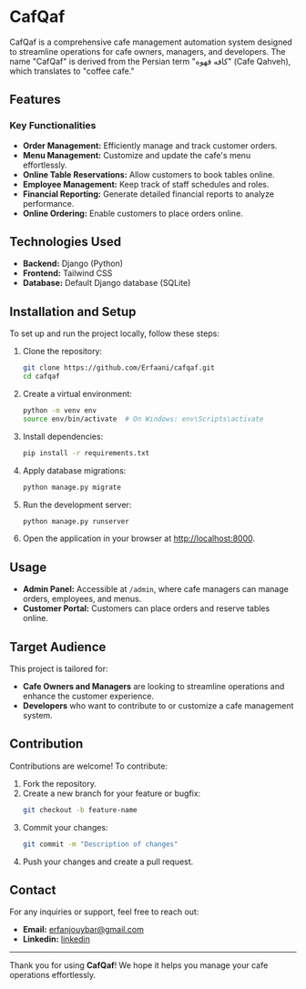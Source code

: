 # CafQaf

CafQaf is a comprehensive cafe management automation system designed to streamline operations for cafe owners, managers, and developers. The name "CafQaf" is derived from the Persian term "کافه قهوه" (Cafe Qahveh), which translates to "coffee cafe."

## Features

### Key Functionalities
- **Order Management:** Efficiently manage and track customer orders.
- **Menu Management:** Customize and update the cafe's menu effortlessly.
- **Online Table Reservations:** Allow customers to book tables online.
- **Employee Management:** Keep track of staff schedules and roles.
- **Financial Reporting:** Generate detailed financial reports to analyze performance.
- **Online Ordering:** Enable customers to place orders online.

## Technologies Used
- **Backend:** Django (Python)
- **Frontend:** Tailwind CSS
- **Database:** Default Django database (SQLite)

## Installation and Setup

To set up and run the project locally, follow these steps:

1. Clone the repository:
   ```bash
   git clone https://github.com/Erfaani/cafqaf.git
   cd cafqaf
   ```

2. Create a virtual environment:
   ```bash
   python -m venv env
   source env/bin/activate  # On Windows: env\Scripts\activate
   ```

3. Install dependencies:
   ```bash
   pip install -r requirements.txt
   ```

4. Apply database migrations:
   ```bash
   python manage.py migrate
   ```

5. Run the development server:
   ```bash
   python manage.py runserver
   ```

6. Open the application in your browser at [http://localhost:8000](http://localhost:8000).

## Usage

- **Admin Panel:** Accessible at `/admin`, where cafe managers can manage orders, employees, and menus.
- **Customer Portal:** Customers can place orders and reserve tables online.

## Target Audience

This project is tailored for:
- **Cafe Owners and Managers** are looking to streamline operations and enhance the customer experience.
- **Developers** who want to contribute to or customize a cafe management system.

## Contribution

Contributions are welcome! To contribute:
1. Fork the repository.
2. Create a new branch for your feature or bugfix:
   ```bash
   git checkout -b feature-name
   ```
3. Commit your changes:
   ```bash
   git commit -m "Description of changes"
   ```
4. Push your changes and create a pull request.


## Contact

For any inquiries or support, feel free to reach out:
- **Email:** erfanjouybar@gmail.com
- **Linkedin:** [linkedin](https://www.linkedin.com/in/erfanjouybar)

---

Thank you for using **CafQaf**! We hope it helps you manage your cafe operations effortlessly.

